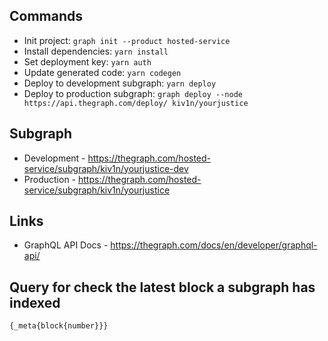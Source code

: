## Commands

- Init project: `graph init --product hosted-service`
- Install dependencies: `yarn install`
- Set deployment key: `yarn auth`
- Update generated code: `yarn codegen`
- Deploy to development subgraph: `yarn deploy`
- Deploy to production subgraph: `graph deploy --node https://api.thegraph.com/deploy/ kiv1n/yourjustice`

## Subgraph

- Development - https://thegraph.com/hosted-service/subgraph/kiv1n/yourjustice-dev
- Production - https://thegraph.com/hosted-service/subgraph/kiv1n/yourjustice

## Links

- GraphQL API Docs - https://thegraph.com/docs/en/developer/graphql-api/

## Query for check the latest block a subgraph has indexed

```
{_meta{block{number}}}
```

